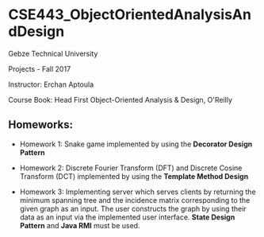 # CSE443_ObjectOrientedAnalysisAndDesign
Gebze Technical University

Projects - Fall 2017

Instructor: Erchan Aptoula

Course Book: Head First Object-Oriented Analysis & Design, O'Reilly

## Homeworks:

* Homework 1: Snake game implemented by using the <b>Decorator Design Pattern</b>

* Homework 2: Discrete Fourier Transform (DFT) and Discrete Cosine Transform (DCT) implemented by using the <b>Template Method Design</b>

* Homework 3: Implementing server which serves clients by returning the minimum spanning tree and the incidence matrix corresponding to the given graph as an input. The user constructs the graph by using their data as an input via the implemented user interface. <b>State Design Pattern</b> and <b>Java RMI</b> must be used.
